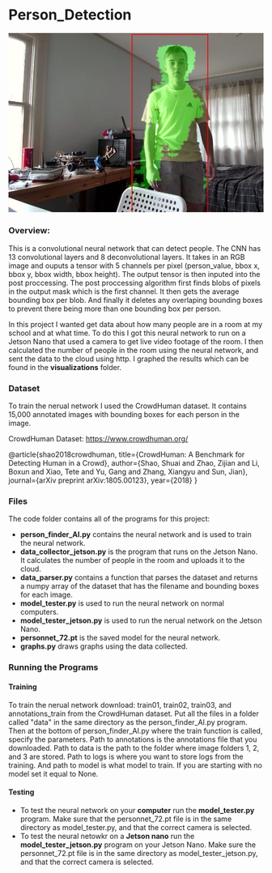 # Person_Detection
 
![PersonDetectorNet in action](demo_person_detector_net.jpg)

### Overview:
This is a convolutional neural network that can detect people. The CNN has 13 convolutional layers and 8 deconvolutional layers. It takes in an RGB image and ouputs a tensor with 5 channels per pixel (person_value, bbox x, bbox y, bbox width, bbox height). The output tensor is then inputed into the post proccessing. The post proccessing algorithm first finds blobs of pixels in the output mask which is the first channel. It then gets the average bounding box per blob. And finally it deletes any overlaping bounding boxes to prevent there being more than one bounding box per person.

In this project I wanted get data about how many people are in a room at my school and at what time. To do this I got this neural network to run on a Jetson Nano that used a camera to get live video footage of the room. I then calculated the number of people in the room using the neural network, and sent the data to the cloud using http. I graphed the results which can be found in the **visualizations** folder.

### Dataset
To train the nerual network I used the CrowdHuman dataset. It contains 15,000 annotated images with bounding boxes for each person in the image.

CrowdHuman Dataset: https://www.crowdhuman.org/

@article{shao2018crowdhuman,
    title={CrowdHuman: A Benchmark for Detecting Human in a Crowd},
    author={Shao, Shuai and Zhao, Zijian and Li, Boxun and Xiao, Tete and Yu, Gang and Zhang, Xiangyu and Sun, Jian},
    journal={arXiv preprint arXiv:1805.00123},
    year={2018}
  }
  
### Files
The code folder contains all of the programs for this project:
* **person_finder_AI.py** contains the neural network and is used to train the neural network.
* **data_collector_jetson.py** is the program that runs on the Jetson Nano. It calculates the number of people in the room and uploads it to the cloud.
* **data_parser.py** contains a function that parses the dataset and returns a numpy array of the dataset that has the filename and bounding boxes for each image.
* **model_tester.py** is used to run the neural network on normal computers.
* **model_tester_jetson.py** is used to run the nerual network on the Jetson Nano.
* **personnet_72.pt** is the saved model for the neural network.
* **graphs.py** draws graphs using the data collected.

### Running the Programs
#### Training
To train the nerual network download: train01, train02, train03, and annotations_train from the CrowdHuman dataset. Put all the files in a folder called "data" in the same directory as the person_finder_AI.py program. Then at the bottom of person_finder_AI.py where the train function is called, specify the parameters. Path to annotations is the annotations file that you downloaded. Path to data is the path to the folder where image folders 1, 2, and 3 are stored. Path to logs is where you want to store logs from the training. And path to model is what model to train. If you are starting with no model set it equal to None.
#### Testing
* To test the neural network on your **computer** run the **model_tester.py** program. Make sure that the personnet_72.pt file is in the same directory as model_tester.py, and that the correct camera is selected.
* To test the neural netowkr on a **Jetson nano** run the **model_tester_jetson.py** program on your Jetson Nano. Make sure the personnet_72.pt file is in the same directory as model_tester_jetson.py, and that the correct camera is selected.
